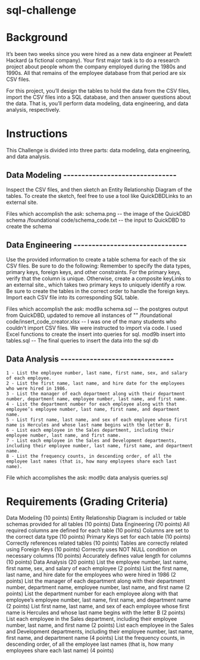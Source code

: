 # sql-challenge

# Background
It’s been two weeks since you were hired as a new data engineer at Pewlett Hackard (a fictional company). Your first major task is to do a research project about people whom the company employed during the 1980s and 1990s. All that remains of the employee database from that period are six CSV files.

For this project, you’ll design the tables to hold the data from the CSV files, import the CSV files into a SQL database, and then answer questions about the data. That is, you’ll perform data modeling, data engineering, and data analysis, respectively.

# Instructions
This Challenge is divided into three parts: data modeling, data engineering, and data analysis.

##  Data Modeling -------------------------------
Inspect the CSV files, and then sketch an Entity Relationship Diagram of the tables. To create the sketch, feel free to use a tool like QuickDBDLinks to an external site.

Files which accomplish the ask:
    schema.png -- the image of the QuickDBD schema
    /foundational code/schema_code.txt -- the input to QuickDBD to create the schema

##  Data Engineering -------------------------------
Use the provided information to create a table schema for each of the six CSV files. Be sure to do the following:
    Remember to specify the data types, primary keys, foreign keys, and other constraints.
    For the primary keys, verify that the column is unique. Otherwise, create a composite keyLinks to an external site., which takes two primary keys to uniquely identify a row.
    Be sure to create the tables in the correct order to handle the foreign keys.
    Import each CSV file into its corresponding SQL table.

Files which accomplish the ask:
    mod9a schema.sql -- the postgres output from QuickDBD, updated to remove all instances of ""
    /foundational code/insert_code_creator.xlsx -- I was one of the many students who couldn't import CSV files. We were instructed to import via code. I used Excel functions to create the insert into queries for sql.
    mod9b insert into tables.sql -- The final queries to insert the data into the sql db

##  Data Analysis -------------------------------
    1 - List the employee number, last name, first name, sex, and salary of each employee.
    2 - List the first name, last name, and hire date for the employees who were hired in 1986.
    3 - List the manager of each department along with their department number, department name, employee number, last name, and first name.
    4 - List the department number for each employee along with that employee’s employee number, last name, first name, and department name.
    5 - List first name, last name, and sex of each employee whose first name is Hercules and whose last name begins with the letter B.
    6 - List each employee in the Sales department, including their employee number, last name, and first name.
    7 - List each employee in the Sales and Development departments, including their employee number, last name, first name, and department name.
    8 - List the frequency counts, in descending order, of all the employee last names (that is, how many employees share each last name).

File which accomplishes the ask:
    mod9c data analysis queries.sql

# Requirements (Grading Criteria)
Data Modeling (10 points)
    Entity Relationship Diagram is included or table schemas provided for all tables (10 points)
Data Engineering (70 points)
    All required columns are defined for each table (10 points)
    Columns are set to the correct data type (10 points)
    Primary Keys set for each table (10 points)
    Correctly references related tables (10 points)
    Tables are correctly related using Foreign Keys (10 points)
    Correctly uses NOT NULL condition on necessary columns (10 points)
    Accurately defines value length for columns (10 points)
Data Analysis (20 points)
    List the employee number, last name, first name, sex, and salary of each employee (2 points)
    List the first name, last name, and hire date for the employees who were hired in 1986 (2 points)
    List the manager of each department along with their department number, department name, employee number, last name, and first name (2 points)
    List the department number for each employee along with that employee’s employee number, last name, first name, and department name (2 points)
    List first name, last name, and sex of each employee whose first name is Hercules and whose last name begins with the letter B (2 points)
    List each employee in the Sales department, including their employee number, last name, and first name (2 points)
    List each employee in the Sales and Development departments, including their employee number, last name, first name, and department name (4 points)
    List the frequency counts, in descending order, of all the employee last names (that is, how many employees share each last name) (4 points)